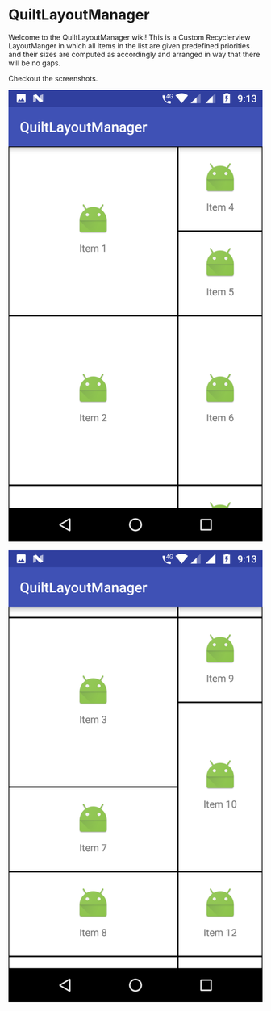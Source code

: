 # QuiltLayoutManager
Welcome to the QuiltLayoutManager wiki!
This is a Custom Recyclerview LayoutManger in which all items in the list are given predefined priorities and their sizes are computed as accordingly and arranged in way that there will be no gaps. 

Checkout the screenshots.


 ![](https://github.com/SairamRachapudi/QuiltLayoutManager/blob/master/Screenshot_20170910-211316.png)

![](https://github.com/SairamRachapudi/QuiltLayoutManager/blob/master/Screenshot_20170910-211322.png)
